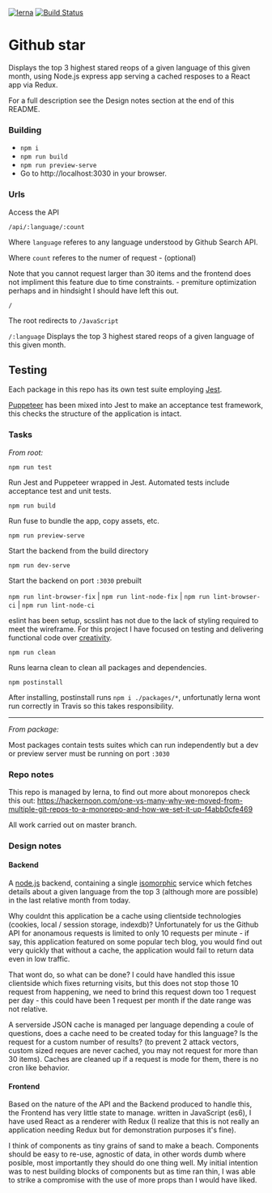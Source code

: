 [![lerna](https://img.shields.io/badge/maintained%20with-lerna-cc00ff.svg)](https://lerna.js.org/)
[![Build Status](https://travis-ci.org/acronamy/github-star.svg?branch=master)](https://travis-ci.org/acronamy/github-star)

# Github star

Displays the top 3 highest stared reops of a given language of this given month, using Node.js express app serving a cached resposes to a React app via Redux.

For a full description see the Design notes section at the end of this README.

### Building
- `npm i`
- `npm run build`
- `npm run preview-serve`
- Go to http://localhost:3030 in your browser.

### Urls

Access the API

`/api/:language/:count`

Where `language` referes to any language understood by Github Search API.

Where `count` referes to the numer of request - (optional)

Note that you cannot request larger than 30 items and the frontend does not impliment this feature due to time constraints. - premiture optimization perhaps and in hindsight I should have left this out.

`/`

The root redirects to `/JavaScript`

`/:language`
Displays the top 3 highest stared reops of a given language of this given month.

## Testing
Each package in this repo has its own test suite employing [Jest](https://github.com/facebook/jest).

[Puppeteer](https://github.com/GoogleChrome/puppeteer) has been mixed into Jest to make an acceptance test framework, this checks the structure of the application is intact.

### Tasks
*From root:*

`npm run test`

Run Jest and Puppeteer wrapped in Jest. Automated tests include acceptance test and unit tests.

`npm run build`

Run fuse to bundle the app, copy assets, etc.

`npm run preview-serve`

Start the backend from the build directory

`npm run dev-serve`

Start the backend on port `:3030` prebuilt

`npm run lint-browser-fix` | `npm run lint-node-fix` | `npm run lint-browser-ci` | `npm run lint-node-ci`

eslint has been setup, scsslint has not due to the lack of styling required to meet the wireframe. For this project I have focused on testing and delivering functional code over [creativity](https://codepen.io/acronamy/).

`npm run clean`

Runs learna clean to clean all packages and dependencies.

`npm postinstall`

After installing, postinstall runs `npm i ./packages/*`, unfortunatly lerna wont run correctly in Travis so this takes responsibility.

---
*From package:*

Most packages contain tests suites which can run independently but a dev or preview server must be running on port `:3030`

### Repo notes
This repo is managed by lerna, to find out more about monorepos check this out: https://hackernoon.com/one-vs-many-why-we-moved-from-multiple-git-repos-to-a-monorepo-and-how-we-set-it-up-f4abb0cfe469

All work carried out on master branch.

### Design notes
#### Backend
A [node.js](https://nodejs.org/en/) backend, containing a single [isomorphic](https://www.lullabot.com/articles/what-is-an-isomorphic-application) service which fetches details about a given language from the top 3 (although more are possible) in the last relative month from today.

Why couldnt this application be a cache using clientside technologies (cookies, local / session storage, indexdb)? Unfortunately for us the Github API for anonamous requests is limited to only 10 requests per minute - if say, this application featured on some popular tech blog, you would find out very quickly that without a cache, the application would fail to return data even in low traffic.

That wont do, so what can be done? I could have handled this issue clientside which fixes returning visits, but this does not stop those 10 request from happening, we need to brind this request down too 1 request per day - this could have been 1 request per month if the date range was not relative.


A serverside JSON cache is managed per language depending a coule of questions, does a cache need to be created today for this language? Is the request for a custom number of results? (to prevent 2 attack vectors, custom sized reques are never cached, you may not request for more than 30 items). Caches are cleaned up if a request is mode for them, there is no cron like behavior.

#### Frontend
Based on the nature of the API and the Backend produced to handle this, the Frontend has very little state to manage. written in JavaScript (es6), I have used React as a renderer with Redux (I realize that this is not really an application needing Redux but for demonstration purposes it's fine).

I think of components as tiny grains of sand to make a beach. Components should be easy to re-use, agnostic of data, in other words dumb where posible, most importantly they should do one thing well. My initial intention was to nest building blocks of components but as time ran thin, I was able to strike a compromise with the use of more props than I would have liked.